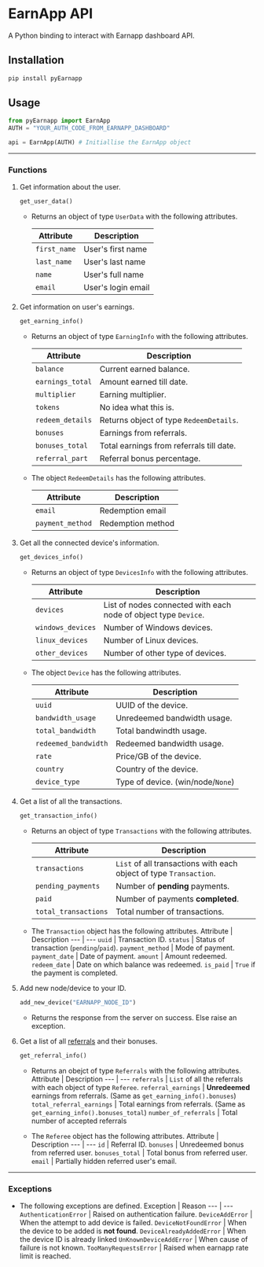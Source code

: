 # EarnApp API

A Python binding to interact with Earnapp dashboard API.

## Installation
```BASH
pip install pyEarnapp
```
## Usage
```PYTHON
from pyEarnapp import EarnApp
AUTH = "YOUR_AUTH_CODE_FROM_EARNAPP_DASHBOARD"

api = EarnApp(AUTH) # Initiallise the EarnApp object
```

---

### Functions
1. Get information about the user.
    ```PYTHON
    get_user_data()
    ```
    - Returns an object of type `UserData` with the following attributes.

        Attribute | Description
        --- | ---
        `first_name` | User's first name
        `last_name` | User's last name
        `name` | User's full name
        `email` | User's login email


2. Get information on user's earnings.
    ```PYTHON
    get_earning_info()
    ```
    - Returns an object of type `EarningInfo` with the following attributes.

        Attribute | Description
        --- | ---
        `balance` | Current earned balance.
        `earnings_total` | Amount earned till date.
        `multiplier` | Earning multiplier.
        `tokens` | No idea what this is.
        `redeem_details` | Returns object of type `RedeemDetails`.
        `bonuses` | Earnings from referrals.
        `bonuses_total` | Total earnings from referrals till date.
        `referral_part` | Referral bonus percentage.

    - The object `RedeemDetails` has the following attributes.
    
        Attribute | Description
        --- | ---
        `email` | Redemption email
        `payment_method` | Redemption method

3. Get all the connected device's information.
    ```PYTHON
    get_devices_info()
    ```
    - Returns an object of type `DevicesInfo` with the following attributes.
    
        Attribute | Description
        --- | ---
        `devices` | List of nodes connected with each node of object type `Device`.
        `windows_devices` | Number of Windows devices.
        `linux_devices` | Number of Linux devices.
        `other_devices` | Number of other type of devices.

    - The object `Device` has the following attributes.

        Attribute | Description
        --- | ---
        `uuid` | UUID of the device.
        `bandwidth_usage` | Unredeemed bandwidth usage.
        `total_bandwidth` | Total bandwindth usage.
        `redeemed_bandwidth` | Redeemed bandwidth usage.
        `rate` | Price/GB of the device.
        `country` | Country of the device.
        `device_type` | Type of device. (win/node/`None`)

4. Get a list of all the transactions.
    ```PYTHON
    get_transaction_info()
    ```
    - Returns an object of type `Transactions` with the following attributes.

        Attribute | Description
        --- | ---
        `transactions` | `List` of all transactions with each object of type `Transaction`.
        `pending_payments` | Number of **pending** payments.
        `paid` | Number of payments **completed**. 
        `total_transactions` | Total number of transactions.


    - The `Transaction` object has the following attributes.
        Attribute | Description
        --- | ---
        `uuid` | Transaction ID.
        `status` | Status of transaction (`pending`/`paid`).
        `payment_method` | Mode of payment.
        `payment_date` | Date of payment.
        `amount` | Amount redeemed.
        `redeem_date` | Date on which balance was redeemed.
        `is_paid` | `True` if the payment is completed.


5. Add new node/device to your ID.
    ```PYTHON
    add_new_device("EARNAPP_NODE_ID")
    ```
    - Returns the response from the server on success. Else raise an exception.

6. Get a list of all [referrals](https://earnapp.com/i/GBAVJMH) and their bonuses.
    ```PYTHON
    get_referral_info()
    ```
    - Returns an obejct of type `Referrals` with the following attributes.
        Attribute | Description
        --- | ---
        `referrals` | `List` of all the referrals with each object of type `Referee`.
        `referral_earnings` | **Unredeemed** earnings from referrals. (Same as `get_earning_info().bonuses`)
        `total_referral_earnings` | Total earnings from referrals. (Same as `get_earning_info().bonuses_total`)
        `number_of_referrals` | Total number of accepted referrals
    

    - The `Referee` object has the following attributes.
        Attribute | Description
        --- | ---
        `id` | Referral ID.
        `bonuses` | Unredeemed bonus from referred user.
        `bonuses_total` | Total bonus from referred user.
        `email` | Partially hidden referred user's email.


---

### Exceptions
- The following exceptions are defined.
    Exception | Reason
    --- | ---
    `AuthenticationError` | Raised on authentication failure.
    `DeviceAddError` | When the attempt to add device is failed.
    `DeviceNotFoundError` | When the device to be added is **not found**.
    `DeviceAlreadyAddedError` | When the device ID is already linked
    `UnKnownDeviceAddError` | When cause of failure is not known.
    `TooManyRequestsError` | Raised when earnapp rate limit is reached.